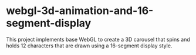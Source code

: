 # webgl-3d-animation-and-16-segment-display
This project implements base WebGL to create a 3D carousel that spins and holds 12 characters that are drawn using a 16-segment display style. 
